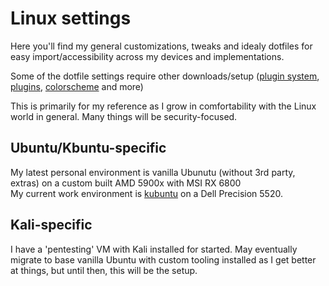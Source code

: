# Linux settings

Here you'll find my general customizations, tweaks and idealy dotfiles for easy import/accessibility across my devices and implementations.

Some of the dotfile settings require other downloads/setup ([plugin system](https://github.com/VundleVim/Vundle.vim#quick-start), [plugins](https://github.com/preservim/nerdtree#installation), [colorscheme](https://github.com/tomasiser/vim-code-dark#installation) and more)

This is primarily for my reference as I grow in comfortability with the Linux world in general.  Many things will be security-focused.

## Ubuntu/Kbuntu-specific
My latest personal environment is vanilla Ubunutu (without 3rd party, extras) on a custom built AMD 5900x with MSI RX 6800  
My current work environment is [kubuntu](https://kubuntu.org/) on a Dell Precision 5520.

## Kali-specific
I have a 'pentesting' VM with Kali installed for started.  May eventually migrate to base vanilla Ubuntu with custom tooling installed as I get better at things, but until then, this will be the setup.
